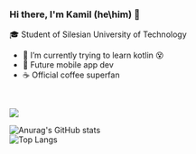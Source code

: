 ### Hi there, I'm Kamil (he\him) 👋

🎓 Student of Silesian University of Technology

- 🔭 I’m currently trying to learn kotlin 😵
- 📱 Future mobile app dev
- ☕ Official coffee superfan

<br>

![](https://komarev.com/ghpvc/?username=wymiatocz&color=9300c5)

![Anurag's GitHub stats](https://github-readme-stats.vercel.app/api?username=wymiatocz&border_color=9300c5&icon_color=9300c5&theme=radical&show_icons=true)
<br>
![Top Langs](https://github-readme-stats.vercel.app/api/top-langs/?username=wymiatocz&border_color=9300c5&icon_color=9300c5&theme=radical&card_width=495)
